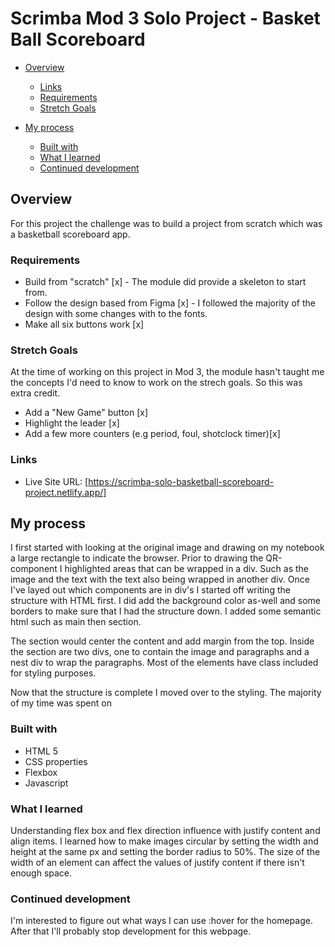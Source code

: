 # Scrimba Mod 3 Solo Project - Basket Ball Scoreboard

<!-- [https://scrimba-solo-basketball-scoreboard-project.netlify.app/](https://scrimba-solo-basketball-scoreboard-project.netlify.app/) -->

- [Overview](#overview)

  - [Links](#links)
  - [Requirements](#requirements)
  - [Stretch Goals](#stretch-goals)

- [My process](#my-process)
  - [Built with](#built-with)
  - [What I learned](#what-i-learned)
  - [Continued development](#continued-development)

## Overview

For this project the challenge was to build a project from scratch which was a basketball scoreboard app.

### Requirements

- Build from "scratch" [x] - The module did provide a skeleton to start from.
- Follow the design based from Figma [x] - I followed the majority of the design with some changes with to the fonts.
- Make all six buttons work [x]

### Stretch Goals

At the time of working on this project in Mod 3, the module hasn't taught me the concepts I'd need to know to work on the strech goals. So this was extra credit.

- Add a "New Game" button [x]
- Highlight the leader [x]
- Add a few more counters (e.g period, foul, shotclock timer)[x]

### Links

- Live Site URL: [https://scrimba-solo-basketball-scoreboard-project.netlify.app/]

## My process

I first started with looking at the original image and drawing on my notebook a large rectangle to indicate the browser.
Prior to drawing the QR-component I highlighted areas that can be wrapped in a div. Such as the image and the text with the text also being wrapped in another div. Once I've layed out which components are in div's I started off writing the structure with HTML first. I did add the background color as-well and some borders to make sure that I had the structure down. I added some semantic html such as main then section.

The section would center the content and add margin from the top.
Inside the section are two divs, one to contain the image and paragraphs and a nest div to wrap the paragraphs. Most of the elements have class included for styling purposes.

Now that the structure is complete I moved over to the styling. The majority of my time was spent on

### Built with

- HTML 5
- CSS properties
- Flexbox
- Javascript

### What I learned

Understanding flex box and flex direction influence with justify content and align items. I learned how to make images circular by setting the width and height at the same px and setting the border radius to 50%.
The size of the width of an element can affect the values of justify content if there isn't enough space.

### Continued development

I'm interested to figure out what ways I can use :hover for the homepage. After that I'll probably stop development for this webpage.
